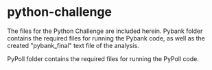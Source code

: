 # python-challenge
The files for the Python Challenge are included herein.
Pybank folder contains the required files for running the Pybank code, as well as the created "pybank_final" text file of the analysis.

PyPoll folder contains the required files for running the PyPoll code.